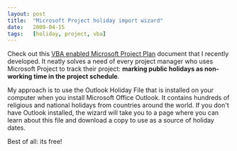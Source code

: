 ```yaml
---
layout: post
title:  "Microsoft Project holiday import wizard"
date:   2009-04-15
tags:   [holiday, project, vba]
---
```


Check out this [VBA enabled Microsoft Project
Plan](http://www.thoughtcroft.com/downloads/project-holiday-import-wizard)
document that I recently developed. It neatly solves a need of every
project manager who uses Microsoft Project to track their project:
**marking public holidays as non-working time in the project schedule**.

My approach is to use the Outlook Holiday File that is installed on your
computer when you install Microsoft Office Outlook. It contains hundreds
of religious and national holidays from countries around the world. If
you don't have Outlook installed, the wizard will take you to a page
where you can learn about this file and download a copy to use as a
source of holiday dates.

Best of all: its free!
